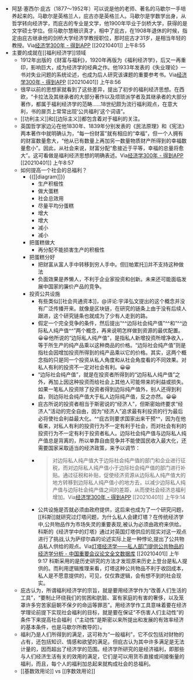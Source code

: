 - 阿瑟·塞西尔·庇古（1877～1952年）可以说是他的老师、著名的马歇尔一手培养起来的。马歇尔是英格兰人，庇古亦是英格兰人。马歇尔是学数学出身，从哲学转向经济学，而庇古的专业是文学，他1900年毕业于剑桥大学，获得的是文学硕士学位。但马歇尔慧眼识真才，相中了庇古，在1908年退休的时候，指定由庇古继承他的剑桥大学经济学教授职位，那时庇古才31岁，是相当年轻的教授。Via[经济学300年 - 得到APP](https://www.dedao.cn/reader?id=PZykJDGjQ7AOLNa642rbP8dkEgemKDwdRAWXoVRjpBxl95MJzqvYGynZ18MEl5Bo) [[20210401]] 上午8:55
- 主要的成就在[[福利经济学]]领域
    - 1912年出版的《财富与福利》，1920年再版为《福利经济学》，后又一再重印，影响巨大，成为经济学的经典之作。他1933年发表的《失业理论》一书对失业问题的系统论述，也成为后人研究该课题的重要参考书。Via[经济学300年 - 得到APP](https://www.dedao.cn/reader?id=PZykJDGjQ7AOLNa642rbP8dkEgemKDwdRAWXoVRjpBxl95MJzqvYGynZ18MEl5Bo) [[20210401]] 上午8:56
    - 很早以前的思想家就看到了这些差异，提出了初步的福利经济思想。在西欧，“卡拉法及其继承者的大部分著作以及烦琐派学者及其继承者的大部分著作，都属于福利经济学的范畴……18世纪颇为流行福利观点，在意大利，书的扉页上常常出现‘公共福利’这个词语”。
    - [[功利主义]]和[[边际主义]]都包含着对于福利的关注。
    - 英国哲学家边沁在他1830年、1839年分别发表的《民法原理》和《宪法》两本著作中就明确认为，“每一份财富”就有相应的“幸福”，但一个人拥有的财富数量愈大，“他从已有数量上再加另一数量物质财产所得到的幸福数量愈小”。因此，从社会来说，财富分配“愈接近于平等，幸福的总量将愈大”。这可看做是福利经济思想的明确表述。Via[经济学300年 - 得到APP](https://www.dedao.cn/reader?id=PZykJDGjQ7AOLNa642rbP8dkEgemKDwdRAWXoVRjpBxl95MJzqvYGynZ18MEl5Bo) [[20210401]] 上午8:57
    - 如何提高一个社会的总福利？
        - {{[[diagram]]}}
            - 生产积极性
            - 做大蛋糕
            - 社会总效用
            - 尽量平均分蛋糕
            - 增大
            - 增大
            - 减小
            - 减小
        - 把蛋糕做大
            - 再分配不能损害生产的积极性
        - 把蛋糕分好
            - 把财富从富人手中转移到穷人手中。但[[帕累托]]并不支持这种做法
            - 负面效果是养懒人，不利于企业家投资和创新。未来还可能面临发展中国家的廉价产品的竞争。
        - 投资公共设施
            - 有些类似[[社会共通资本]]，@评论:宇泽弘文提出的这个概念并没有广泛传播开来。就像是区块链，在研究的链条上由于没有后续人跟进，这个研究链条也就成为了少有人走到的路。 
            - 假定一个完全竞争的条件，然后提出“^^边际社会纯产值”^^和“^^边际私人纯产值^^”两个概念，再来说明怎样做到资源的最优配置。😀😀他所说的“边际私人纯产值”，是指私人新增投资所增净收入，等于所生产的纯产品乘以这种商品的价格。“边际社会纯产值”则是指社会因增加投资所得到的纯产品乘以它的价格。其实，这两个概念指的只是同一个投资从私人角度和从社会角度看的不同效果。对私人有利的投资不一定对社会有利。😀😀 
            - “边际社会纯产值”，就是在投资者所得到的“边际私人纯产值”之外，再加上因这种投资而给社会上其他人可能带来的利益或损失。如果一笔私人投资除了投资者得到边际纯产值外，别人还得到利益，则边际社会纯产值大于私人边际纯产值，反之亦然。😀😀 
            - 庇古所说的投资者相当于斯密说的“经济人”，但斯密始终要求“经济人”活动的完全自由，因为“经济人”追求最有利投资的行为最后必将使社会利益最大化。^^庇古则要求国家出来干预^^，因为在他看来，对私人有利的投资行为不一定有利于社会，而对社会有利的投资行为不一定有利于投资者私人。边际社会纯产值与边际私人纯产值总是背离的，所以单靠自由竞争并不能使国民收入最大化，还需要国家采取适当的经济政策，来予以调节：
            - > 对边际私人纯产值大于边际社会纯产值的部门和企业进行征税，而对边际私人纯产值小于边际社会纯产值的部门进行补贴。通过征税和补贴，促使经济资源从边际私人纯产值大的地方转移到边际私人纯产值小的地方去，以减少边际私人纯产值与边际社会纯产值之间的差距，从而使社会经济总福利增加。Via[经济学300年 - 得到APP](https://www.dedao.cn/reader?id=PZykJDGjQ7AOLNa642rbP8dkEgemKDwdRAWXoVRjpBxl95MJzqvYGynZ18MEl5Bo) [[20210401]] 上午9:14
            - 公共设施是否就必须由政府提供，这后来也成为了一个研究问题，[[科斯]]就研究过灯塔问题，为什么私人会建灯塔？在传统经济学中,公共物品作为市场失灵的重要表现,被认为必须由政府来供给。科斯的《经济学中的灯塔》通过对英国灯塔供应的现实对这一观点进行了挑战,认为萨缪尔森的论述实际上是一种悖论,提出了公共物品私人供给的观点。Via[灯塔经济学——私人部门提供公共物品的经济学分析 - 中国重要会议论文全文数据库](http://gb.oversea.cnki.net/KCMS/detail/detail.aspx?filename=HGZK201707001009&dbcode=CPFD&dbname=CPFD2017) [[20210401]] 上午9:17  科斯采用的是历史研究的方法才发现原来历史上登台是私人提供的。而利用逻辑推理来看，灯塔这种公共物品不利于收回成本，私人是不愿意提供的，可见，仅仅靠逻辑，会有想不到的社会现实。
    - 庇古认为，所谓福利经济学的宗旨，就是要用经济学作为“改善人们生活的工具”，“要制止环绕我们的贫困和肮脏、富有家庭的有害的奢侈，以及笼罩许多穷苦家庭朝不保夕的命运等罪恶”。用经济学作工具意味着要在经济学理论前提下实现社会福利的目标，就是要在保证“不伤害人们主动性”的条件下来提高社会福利（“主动性”是斯密以来所提出和发展的有效率经济的基本条件，也是马歇尔所教导的）。
    - 福利乃是人们所得到的满足，这可称为“一般福利”，它不仅包括对财物的占有，还包括知识、情感和欲望的满足。但庇古认为其中许多满足是无法计量的，因而超出了经济学的范围。经济学所研究的是经济福利，即那些与人们经济生活有关的效用的满足，它们是可以用货币直接或间接衡量的福利，而且，每个人的福利加总起来就构成社会的总福利。
    - [[基数效用论]] vs [[序数效用论]]
